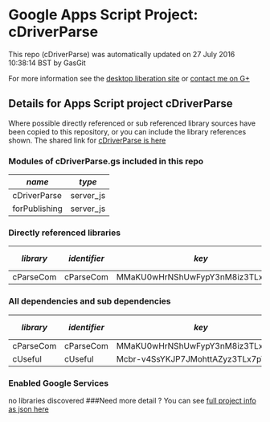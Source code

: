 # Google Apps Script Project: cDriverParse
This repo (cDriverParse) was automatically updated on 27 July 2016 10:38:14 BST by GasGit

For more information see the [desktop liberation site](http://ramblings.mcpher.com/Home/excelquirks/drivesdk/gettinggithubready "desktop liberation") or [contact me on G+](https://plus.google.com/+BruceMcpherson "Bruce McPherson - GDE")
## Details for Apps Script project cDriverParse
Where possible directly referenced or sub referenced library sources have been copied to this repository, or you can include the library references shown. 
The shared link for [cDriverParse is here](https://script.google.com/d/17R_UVC7g6aWPGcQutcEK5e2o1YRJOXp2AA_qgv52qGcivryrEpiM_x9O/edit?usp=sharing "open in the GAS IDE")

### Modules of cDriverParse.gs included in this repo
*name*|*type*
--- | --- 
cDriverParse| server_js
forPublishing| server_js
### Directly referenced libraries
*library*|*identifier*|*key*|*version*|*dev mode*|*source*|
--- | --- | --- | --- | --- | --- 
cParseCom| cParseCom|MMaKU0wHrNShUwFypY3nM8iz3TLx7pV4j|16|no|[here](libraries/cParseCom "library source")
### All dependencies and sub dependencies
*library*|*identifier*|*key*|*version*|*dev mode*|*source*|
--- | --- | --- | --- | --- | --- 
cParseCom| cParseCom|MMaKU0wHrNShUwFypY3nM8iz3TLx7pV4j|16|no|[here](libraries/cParseCom "library source")
cUseful| cUseful|Mcbr-v4SsYKJP7JMohttAZyz3TLx7pV4j|25|no|[here](libraries/cUseful "library source")
### Enabled Google Services
no libraries discovered
###Need more detail ?
You can see [full project info as json here](info.json)
